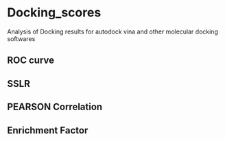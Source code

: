 # Docking_scores
Analysis of Docking results for autodock vina and other molecular docking softwares
## ROC curve 
## SSLR 
## PEARSON Correlation
## Enrichment Factor
